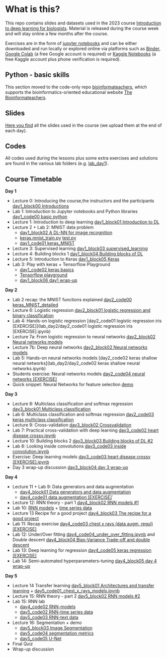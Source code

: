 # What is this?
This repo contains slides and datasets used in the 2023 course [Introduction to deep learning for biologists](https://www.physalia-courses.org/courses-workshops/course67/). Material is released during the course week and will stay online a few months after the course.

Exercises are in the form of [jupyter notebooks](https://jupyter.org/) and can be either downloaded and run locally or explored online via platforms such as [Binder](https://mybinder.org/), [Google Colab](https://colab.research.google.com/) (a free Google account is required) or [Kaggle Notebooks](https://www.kaggle.com/notebooks) (a free Kaggle account plus phone verification is required).

## Python - basic skills

This section moved to the code-only repo [bioinformateachers](https://github.com/ne1s0n/bioinformateachers), which supports the bioinformatics-oriented educational website [The Bioinformateachers](https://bioinformateachers.wordpress.com/).

## Slides

[Here you find](slides) all the slides used in the course (we upload them at the end of each day).

## Codes

All codes used during the lessons plus some extra exercises and solutions are found in the
various lab folders (e.g. [lab_day1](lab_day1/)).

## Course Timetable

**Day 1**
- Lecture 0: Introducing the course,the instructors and the participants [day1_block00 Introductions](slides/)
- Lab 1: Introduction to Jupyter notebooks and Python libraries [day1_code00 basic python](lab_day1/day1_code00_basic_python_[EXERCISE].ipynb)
- Lecture 1: Introduction to deep learning [day1_block01 Introduction to DL](slides/)
- Lecture 2 + Lab 2: MNIST data problem
  -  [day1_block02 A DL-NN for image recognition](slides/)
  -  [keras.mnist_train.py](lab_day1/keras.mnist_train.py) [test.py](lab_day1/keras.mnist_test.py)
  -  [day1_code01 keras_MNIST](lab_day1/day1_code01%20keras_MNIST.ipynb)
- Lecture 3: Supervised learning [day1_block03 supervised_learning](slides)
- Lecture 4: Building blocks 1 [day1_block04 Building blocks of DL](slides)
- Lecture 5: Introduction to Keras [day1_block05 Keras](slides)
- Lab 3: Play with keras + Tensorflow Playground
  - [day1_code02 keras basics](lab_day1/day1_code02_keras_basics_[EXERCISE].ipynb)
  - [Tensorflow playground](https://playground.tensorflow.org/)
  - [day1_block06 day1 wrap-up](slides)

**Day 2**
- Lab 2 recap: the MNIST functions explained [day2_code00 keras_MNIST_detailed](lab_day2/day2_code00_keras_MNIST_detailed.ipynb)
- Lecture 6: Logistic regression	[day2_block01 logistic regression and binary classification](slides)
- Lab 4: Hands-on logistic regression [day2_code01 logistic regression iris [EXERCISE]](lab_day2/day2_code01 logistic regression iris [EXERCISE].ipynb)
- Lecture 7a: From logistic regression to neural networks [day2_block02 Neural networks models](slides)
- Lecture 7b: Deep neural networks	[day2_block02 Neural networks models](slides)
- Lab 5: Hands-on neural networks models [day2_code02 keras shallow neural networks](lab_day2/day2_code02 keras shallow neural networks.ipynb)
- Students exercise: Neural networks models [day2_code04 neural networks [EXERCISE]](lab_day2/day2_code03_neural_networks_[EXERCISE].ipynb)
- Quick snippet: Neural Networks for feature selection [demo](lab_day2/day2_code04_feature_selection_[PILL].ipynb)

**Day 3**
- Lecture 8: Multiclass classification and softmax regression [day3_block01 Multiclass classification](slides)
- Lab 6: Multiclass classification and softmax regression [day2_code03 keras multiclass classification](lab_day3/day3_code01_keras_multiclass_classification.ipynb)
- Lecture 9: Cross-validation	[day3_block02 Crossvalidation](slides)
- Lab 7: Practical cross-validation with deep learning [day3_code02 heart disease crossv.ipynb](lab_day3)
- Lecture 10: Building blocks 2 [day3_block03 Building blocks of DL #2](slides)
- Lab 8: Looking inside convolutions [day3_code03 inside convolution.ipynb](lab_day3)
- Exercise: Deep learning models [day3_code03 heart disease crossv [EXERCISE].ipynb](lab_day3)
- Day 3 wrap-up discussion [day3_block04 day 3 wrap-up](slides)

**Day 4**
- Lecture 11 + Lab 9: Data generators and data augmentation
    - [day4_block01 Data generators and data augmentation](slides)
    - [day4_code01 data augmentation [EXERCISE]](lab_day4)`
- Lecture 12: RNN theory - part 1 [day4_block02 RNN models #1](slides)
- Lab 10: [RNN models](lab_day4) + [time series data](lab_day5) 
- Lecture 13 Recipe for a good project	[day4_block03 The recipe for a good project](slides)
- Lab 11: Recap exercise [day4_code03 chest x rays (data augm, regul) [EXERCISE]](lab_day4)
- Lab 12: Under/Over fitting [day4_code04_under_over_fitting.ipynb](lab_day4) and Double descent	[day4_block04 Bias-Variance Trade-off and double descent](slides)
- Lab 13: Deep learning for regression [day4_code05 keras regression [EXERCISE]](lab_day4)
- Lab 14: Semi-automated hyperparameters-tuning [day4_block05 day 4 wrap-up](lab_day4)
  
**Day 5**
- Lecture 14 Transfer learning [day5_block01 Architectures and transfer learning](slides) + [day5_code01_chest_x_rays_models.ipynb](lab_day5)
- Lecture 15: RNN theory - part 2 [day5_block02 RNN models #2](slides)
- Lab 15: RNN lab
  - [day4_code02 RNN-models](lab_day4)
  - [day5_code02 RNN-time series data](lab_day5)
  - [day5_code03 RNN-text data](lab_day5)
- Lecture 16: Segmentation + demo
  - [day5_block03 Image Segmentation](slides)
  - [day5_code04 segmentation metrics](lab_day5)
  - [day5_code05 U-Net](lab_day5)
- Final Quiz
- Wrap-up discussion
